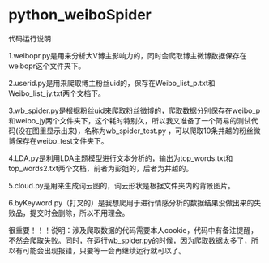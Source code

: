 # python_weiboSpider
代码运行说明

1.weibopr.py是用来分析大V博主影响力的，同时会爬取博主微博数据保存在weibopr这个文件夹下。

2.userid.py是用来爬取博主粉丝uid的，保存在Weibo_list_p.txt和Weibo_list_jy.txt两个文档下。

3.wb_spider.py是根据粉丝uid来爬取粉丝微博的，爬取数据分别保存在weibo_p和weibo_jy两个文件夹下，这个耗时特别久，所以我又准备了一个简易的测试代码(没在图里显示出来)，名称为wb_spider_test.py ，可以爬取10条井越的粉丝微博保存在weibo_test文件夹下。

4.LDA.py是利用LDA主题模型进行文本分析的，输出为top_words.txt和top_words2.txt两个文档，前者为彭姐的，后者为井越的。

5.cloud.py是用来生成词云图的，词云形状是根据文件夹内的背景图片。

6.byKeyword.py（打叉的）是我想爬用于进行情感分析的数据结果没做出来的失败品，提交时会删除，所以不用理会。

很重要！！！说明：涉及爬取数据的代码需要本人cookie，代码中有备注提醒，不然会爬取失败。同时，在运行wb_spider.py的时候，因为爬取数据太多了，所以有可能会出现报错，只要等一会再继续运行就可以了。
